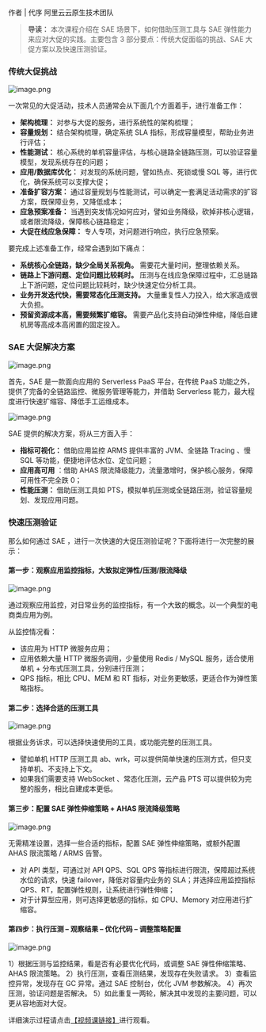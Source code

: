 作者 | 代序 阿里云云原生技术团队

> **导读：** 本次课程介绍在 SAE 场景下，如何借助压测工具与 SAE 弹性能力来应对大促的实践。主要包含 3 部分要点：传统大促面临的挑战、SAE
> 大促方案以及快速压测验证。

### 传统大促挑战

![image.png](https://images.gitbook.cn/2020-11-09-075032.png)

一次常见的大促活动，技术人员通常会从下面几个方面着手，进行准备工作：

  * **架构梳理：** 对参与大促的服务，进行系统性的架构梳理；
  * **容量规划：** 结合架构梳理，确定系统 SLA 指标，形成容量模型，帮助业务进行评估；
  * **性能测试：** 核心系统的单机容量评估，与核心链路全链路压测，可以验证容量模型，发现系统存在的问题；
  * **应用/数据库优化：** 对发现的系统问题，譬如热点、死锁或慢 SQL 等，进行优化，确保系统可以支撑大促；
  * **准备扩容方案：** 通过容量规划与性能测试，可以确定一套满足活动需求的扩容方案，既保障业务，又降低成本；
  * **应急预案准备：** 当遇到突发情况如何应对，譬如业务降级，砍掉非核心逻辑，或者限流降级，保障核心链路稳定；
  * **大促在线应急保障：** 专人专项，对问题进行响应，执行应急预案。

要完成上述准备工作，经常会遇到如下痛点：

  * **系统核心全链路，缺少全局关系视角。** 需要花大量时间，整理依赖关系。
  * **链路上下游问题、定位问题比较耗时。** 压测与在线应急保障过程中，汇总链路上下游问题，定位问题比较耗时，缺少快速定位分析工具。
  * **业务开发迭代快，需要常态化压测支持。** 大量重复性人力投入，给大家造成很大负担。
  * **预留资源成本高，需要频繁扩缩容。** 需要产品化支持自动弹性伸缩，降低自建机房等高成本高闲置的固定投入。

### SAE 大促解决方案

![image.png](https://images.gitbook.cn/2020-11-09-075035.png)

首先，SAE 是一款面向应用的 Serverless PaaS 平台，在传统 PaaS 功能之外，提供了完备的全链路监控、微服务管理等能力，并借助
Serverless 能力，最大程度进行快速扩缩容、降低手工运维成本。

![image.png](https://images.gitbook.cn/2020-11-09-075038.png)

SAE 提供的解决方案，将从三方面入手：

  * **指标可视化：** 借助应用监控 ARMS 提供丰富的 JVM、全链路 Tracing 、慢 SQL 等功能，便捷地评估水位、定位问题；
  * **应用高可用** ：借助 AHAS 限流降级能力，流量激增时，保护核心服务，保障可用性不完全跌 0；
  * **性能压测：** 借助压测工具如 PTS，模拟单机压测或全链路压测，验证容量规划、发现应用问题。

### 快速压测验证

那么如何通过 SAE ，进行一次快速的大促压测验证呢？下面将进行一次完整的展示：

#### 第一步：观察应用监控指标，大致拟定弹性/压测/限流降级

![image.png](https://images.gitbook.cn/2020-11-09-075040.png)

通过观察应用监控，对日常业务的监控指标，有一个大致的概念。以一个典型的电商类应用为例。

从监控情况看：

  * 该应用为 HTTP 微服务应用；
  * 应用依赖大量 HTTP 微服务调用，少量使用 Redis / MySQL 服务，适合使用单机 + 分布式压测工具，分别进行压测；
  * QPS 指标，相比 CPU、MEM 和 RT 指标，对业务更敏感，更适合作为弹性策略指标。

#### 第二步：选择合适的压测工具

![image.png](https://images.gitbook.cn/2020-11-09-075042.png)

根据业务诉求，可以选择快速使用的工具，或功能完整的压测工具。

  * 譬如单机 HTTP 压测工具 ab、wrk，可以提供简单快速的压测方式，但只支持单机、不支持上下文。
  * 如果我们需要支持 WebSocket 、常态化压测，云产品 PTS 可以提供较为完整的服务，相比自建成本更低。

#### 第三步：配置 SAE 弹性伸缩策略 + AHAS 限流降级策略

![image.png](https://images.gitbook.cn/2020-11-09-075044.png)

无需精准设置，选择一些合适的指标，配置 SAE 弹性伸缩策略，或额外配置 AHAS 限流策略 / ARMS 告警。

  * 对 API 类型，可通过对 API QPS、SQL QPS 等指标进行限流，保障超过系统水位的请求，快速 failover，降低对容量内业务的 SLA；并选择应用监控指标 QPS、RT，配置弹性规则，让系统进行弹性伸缩；
  * 对于计算型应用，则可选择更敏感的指标，如 CPU、Memory 对应用进行扩缩容。

#### 第四步：执行压测 – 观察结果 – 优化代码 – 调整策略配置

![image.png](https://images.gitbook.cn/2020-11-09-075045.png)

1）根据压测与监控结果，看是否有必要优化代码，或调整 SAE 弹性伸缩策略、AHAS 限流策略。 2）执行压测，查看压测结果，发现存在失败请求。
3）查看监控异常，发现存在 GC 异常。通过 SAE 控制台，优化 JVM 参数解决。 4）再次压测，验证问题是否解决。
5）如此重复一两轮，解决其中发现的主要问题，可以更从容地面对大促。

详细演示过程请点击[【视频课链接】](https://developer.aliyun.com/lesson_2026_19010)进行观看。

